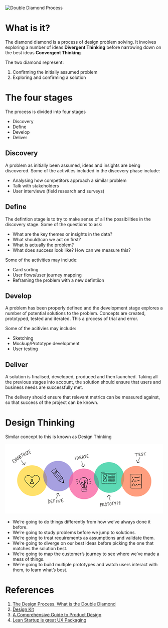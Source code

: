 <!-- Title:Double Diamond Design Process -->

![Double Diamond Process](https://www.designcouncil.org.uk/sites/default/files/styles/dc_-_wysiwyg_-_smart_embed/public/assets/images/Double-Diamond-A3-for-publication-A-2000px_1.png?itok=uw0EBs5E)

# What is it?
The diamond diamond is a process of design problem solving. It involves exploring a number of ideas **Divergent Thinking** before narrowing down on the best ideas **Convergent Thinking**

The two diamond represent:
1. Confirming the initially assumed problem
2. Exploring and confirming a solution 

# The four stages
The process is divided into four stages

* Discovery
* Define
* Develop
* Deliver

## Discovery
A problem as initially been assumed, ideas and insights are being discovered. Some of the activities included in the discovery phase include:
* Analysing how competitors approach a similar problem
* Talk with stakeholders
* User interviews (field research and surveys)

## Define
The defintion stage is to try to make sense of all the possibilities in the discovery stage. Some of the questions to ask:
* What are the key themes or insights in the data?
* What should/can we act on first?
* What is actually the problem?
* What does success look like? How can we measure this?

Some of the activities may include:
* Card sorting
* User flows/user journey mapping
* Reframing the problem with a new defintiion

## Develop
A problem has been properly defined and the development stage explores a number of potential solutions to the problem. Concepts are created, prototyped, tested and iterated. This a process of trial and error.

Some of the acitivies may include:
* Sketching
* Mockup/Prototype development
* User testing

## Deliver
A solution is finalised, developed, produced and then launched. Taking all the previous stages into account, the solution should ensure that users and business needs are successfully met.

The delivery should ensure that relevant metrics can be measured against, so that success of the project can be known.


# Design Thinking

Similar concept to this is known as Design Thinking

![Design Thinking](/uploads/design-thinking.png "Design Thinking")

* We’re going to do things differently from how we’ve always done it before.
* We’re going to study problems before we jump to solutions.
* We’re going to treat requirements as assumptions and validate them.
* We’re going to diverge on our best ideas before picking the one that matches the solution best.
* We’re going to map the customer’s journey to see where we’ve made a mess of things.
* We’re going to build multiple prototypes and watch users interact with them, to learn what’s best.
# References
1. [The Design Process. What is the Double Diamond](https://www.designcouncil.org.uk/news-opinion/design-process-what-double-diamond)
2. [Design Kit](http://www.designkit.org/)
3. [A Comprehensive Guide to Product Design](https://www.smashingmagazine.com/2018/01/comprehensive-guide-product-design/)
4. [Lean Startup is great UX Packaging](https://www.smashingmagazine.com/2012/10/lean-startup-is-great-ux-packaging/)

